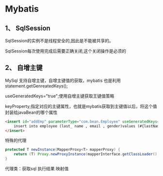 # Mybatis

## 1、 SqlSession

 SqlSession的实例不是线程安全的,因此是不能被共享的。
 
 SqlSession每次使用完成后需要正确关闭,这个关闭操作是必须的
 
## 2、 自增主键

MySql 支持自增主键，自增主键值的获取，mybatis 也是利用statement.getGenreatedKeys();
 
useGeneratedKeys="true";使用自增主键获取王键值策略

keyProperty;指定对应的主键属性，也就是mybatis获取到主键值以后，将这个值封装给javaBean的哪个属性 

```Html
<insert id="addEmp" parameterType="com.bean.Employee" useGeneratedKeys="true" keyProperty="id" databaseId= "mysq1">
    insert into employee (last_ name , email , gender)values (#{lastName} ,# {email} , # {gender})
</insert>
```

特殊的代理

```java 
protected T newInstance(MapperProxy<T> mapperProxy) {
    return (T) Proxy.newProxyInstance(mapperInterface.getClassLoader(), new Class[] { mapperInterface }, mapperProxy);
}
```      

代理类：获取sql 执行结果 映射值
      
